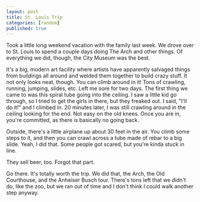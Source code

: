```yaml
---
layout: post
title: St. Louis Trip
categories: [random]
published: true
---
```


Took a little long weekend vacation with the family last week. We drove over to St. Louis to spend a couple days doing The Arch and other things.   Of everything we did, though, the City Museum was the best.

It's a big, modern art facility where artists have apparently salvaged things from buildings all around and welded them together to build crazy stuff.   It not only looks neat, though.  You can climb around in it!  Tons of crawling, running, jumping, slides, etc.   Left me sore for two days.  The first thing we came to was this spiral tube going into the ceiling.   I saw a little kid go through, so I tried to get the girls in there, but they freaked out.  I said, "I'll do it!" and I climbed in.   20 minutes later, I was still crawling around in the ceiling looking for the end.  Not easy on the old knees.  Once you are in, you're committed, as there is basically no going back.   

Outside, there's a little airplane up about 30 feet in the air.  You climb some steps to it, and then you can crawl across a tube made of rebar to a big slide.  Yeah, I did that.  Some people got scared, but you're kinda stuck in line.  

They sell beer, too.  Forgot that part.

Go there.  It's totally worth the trip.  We did that, the Arch, the Old Courthouse, and the Anheiser Busch tour. There's tons left that we didn't do, like the zoo, but we ran out of time and I don't think I could walk another step anyway.